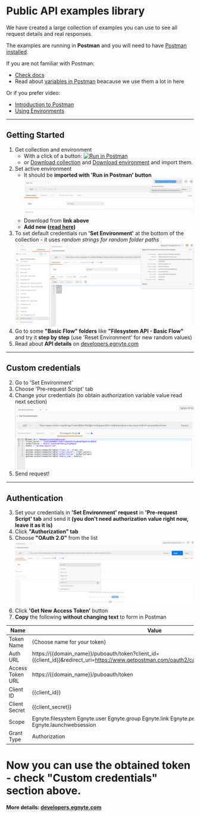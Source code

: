 # Public API examples library

We have created a large collection of examples you can use to see all request details and real responses.

The examples are running in **Postman** and you will need to have [Postman installed](https://www.getpostman.com).

If you are not familiar with Postman:
* [Check docs](https://www.getpostman.com/docs)
* Read about [variables in Postman](https://www.getpostman.com/docs/postman/environments_and_globals/variables) beacause we use them a lot in here

Or if you prefer video:

* [Introduction to Postman](https://www.youtube.com/watch?v=ptvV_Fc3hd8&list=PLM-7VG-sgbtCJYpjQfmLCcJZ6Yd74oytQ)
* [Using Environments](https://www.youtube.com/watch?v=wArvaHYdw2I&list=PLM-7VG-sgbtCJYpjQfmLCcJZ6Yd74oytQ)

----
## Getting Started
1. Get collection and environment
	* With a click of a button: [![Run in Postman](https://run.pstmn.io/button.svg)](https://app.getpostman.com/run-collection/b860a9fb1916db9a7054#?env%5BEgnyte%20API%20Examples%20Environment%5D=W3siZW5hYmxlZCI6dHJ1ZSwia2V5IjoiYXV0aG9yaXphdGlvbiIsInZhbHVlIjoiQmVhcmVyIHdjYjJodm13ZmQ5NnJnY2NoanBoa3BuNiIsInR5cGUiOiJ0ZXh0In0seyJlbmFibGVkIjp0cnVlLCJrZXkiOiJjbGllbnRfaWQiLCJ2YWx1ZSI6Im04bWVid3p0eHZ2NDJucjV3a3p1dnk0dyIsInR5cGUiOiJ0ZXh0In0seyJlbmFibGVkIjp0cnVlLCJrZXkiOiJjbGllbnRfc2VjcmV0IiwidmFsdWUiOiIzc3FrNTY5cEhXOE1DNWpWVzRmNHRCVTY1RU10WDRud000bURZTWdYSHhWZXJNQ1JYUSIsInR5cGUiOiJ0ZXh0In0seyJlbmFibGVkIjp0cnVlLCJrZXkiOiJkb21haW5fbmFtZSIsInZhbHVlIjoiYXBpZGVtby5lZ255dGUuY29tIiwidHlwZSI6InRleHQifV0=)
	* or [Download collection](https://egnyte.egnyte.com/dl/JR2P8Ly1jj) and [Download environment](https://egnyte.egnyte.com/dl/PWTOhbLIVz) and import them.
1. Set active environment
	* It should be **imported with 'Run in Postman' button** ![Screenshot](./assets/active-environment.png)
	* Download from **link above**
	* **Add new ([read here](https://www.getpostman.com/docs/postman/environments_and_globals/manage_environments))**
1. To set default credentials run **'Set Environment'** at the bottom of the collection - it uses *random strings for random folder paths* ![Screenshot](./assets/set-environment.png)
1. Go to some **"Basic Flow" folders** like **"Filesystem API - Basic Flow"** and try it **step by step** (use 'Reset Environment' for new random values)
1. Read about **API details** on [developers.egnyte.com](https://developers.egnyte.com/docs/read/Home)

----
## Custom credentials
2. Go to 'Set Environment'
2. Choose 'Pre-request Script' tab
2. Change your credentials (to obtain authorization variable value read next section) ![Screenshot](./assets/custom-credentials.png)
2. Send request!

----
## Authentication

3. Set your credentials in **'Set Environment' request** in **'Pre-request Script' tab** and send it **(you don't need authorization value right now, leave it as it is)**
3. Click **"Authorization" tab**
3. Choose **"OAuth 2.0"** from the list ![Screenshot](./assets/authorization-oauth2.png)
3. Click **'Get New Access Token'** button
3. **Copy** the following **without changing text** to form in Postman

Name | Value |
--- | ---|
Token Name | {Choose name for your token} |
Auth URL | https://{{domain_name}}/puboauth/token?client_id={{client_id}}&amp;redirect_uri=https://www.getpostman.com/oauth2/callback&amp;response_type=code |
Access Token URL | https://{{domain_name}}/puboauth/token |
Client ID | {{client_id}} |
Client Secret | {{client_secret}} |
Scope | Egnyte.filesystem Egnyte.user Egnyte.group Egnyte.link Egnyte.permission Egnyte.bookmark Egnyte.launchwebsession |
Grant Type | Authorization |

# Now you can use the obtained token - check "Custom credentials" section above.

**More details: [developers.egnyte.com](https://developers.egnyte.com/docs/read/Home)**
